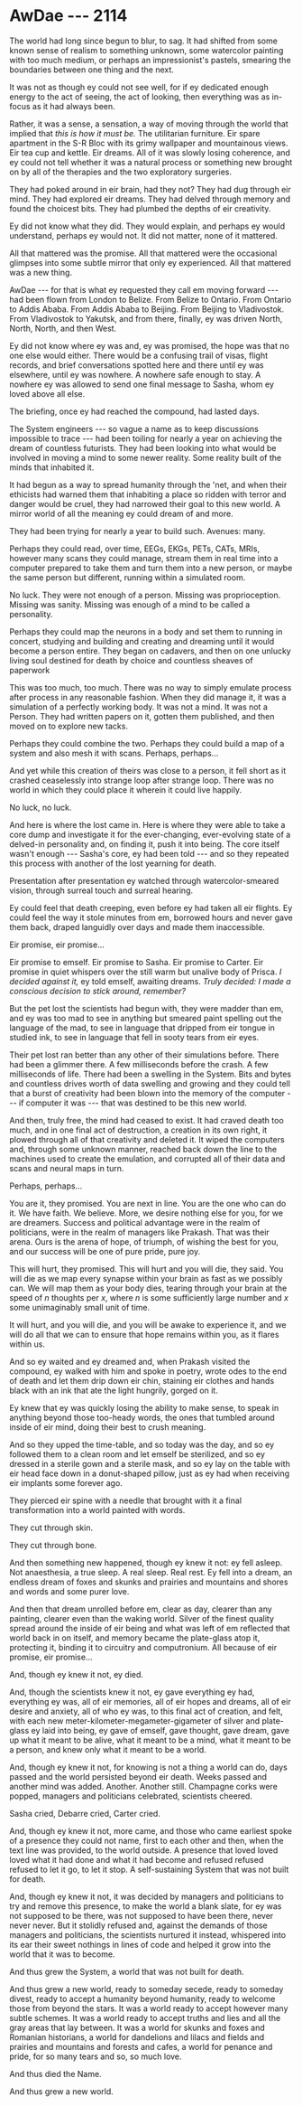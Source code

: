 # AwDae --- 2114

The world had long since begun to blur, to sag. It had shifted from some known sense of realism to something unknown, some watercolor painting with too much medium, or perhaps an impressionist's pastels, smearing the boundaries between one thing and the next.

It was not as though ey could not see well, for if ey dedicated enough energy to the act of seeing, the act of looking, then everything was as in-focus as it had always been.

Rather, it was a sense, a sensation, a way of moving through the world that implied that *this is how it must be.* The utilitarian furniture. Eir spare apartment in the S-R Bloc with its grimy wallpaper and mountainous views. Eir tea cup and kettle. Eir dreams. All of it was slowly losing coherence, and ey could not tell whether it was a natural process or something new brought on by all of the therapies and the two exploratory surgeries.

They had poked around in eir brain, had they not? They had dug through eir mind. They had explored eir dreams. They had delved through memory and found the choicest bits. They had plumbed the depths of eir creativity.

Ey did not know what they did. They would explain, and perhaps ey would understand, perhaps ey would not. It did not matter, none of it mattered.

All that mattered was the promise. All that mattered were the occasional glimpses into some subtle mirror that only ey experienced. All that mattered was a new thing.

AwDae --- for that is what ey requested they call em moving forward --- had been flown from London to Belize. From Belize to Ontario. From Ontario to Addis Ababa. From Addis Ababa to Beijing. From Beijing to Vladivostok. From Vladivostok to Yakutsk, and from there, finally, ey was driven North, North, North, and then West.

Ey did not know where ey was and, ey was promised, the hope was that no one else would either. There would be a confusing trail of visas, flight records, and brief conversations spotted here and there until ey was elsewhere, until ey was nowhere. A nowhere safe enough to stay. A nowhere ey was allowed to send one final message to Sasha, whom ey loved above all else.

The briefing, once ey had reached the compound, had lasted days.

The System engineers --- so vague a name as to keep discussions impossible to trace --- had been toiling for nearly a year on achieving the dream of countless futurists. They had been looking into what would be involved in moving a mind to some newer reality. Some reality built of the minds that inhabited it.

It had begun as a way to spread humanity through the 'net, and when their ethicists had warned them that inhabiting a place so ridden with terror and danger would be cruel, they had narrowed their goal to this new world. A mirror world of all the meaning ey could dream of and more.

They had been trying for nearly a year to build such. Avenues: many.

Perhaps they could read, over time, EEGs, EKGs, PETs, CATs, MRIs, however many scans they could manage, stream them in real time into a computer prepared to take them and turn them into a new person, or maybe the same person but different, running within a simulated room.

No luck. They were not enough of a person. Missing was proprioception. Missing was sanity. Missing was enough of a mind to be called a personality.

Perhaps they could map the neurons in a body and set them to running in concert, studying and building and creating and dreaming until it would become a person entire. They began on cadavers, and then on one unlucky living soul destined for death by choice and countless sheaves of paperwork

This was too much, too much. There was no way to simply emulate process after process in any reasonable fashion. When they did manage it, it was a simulation of a perfectly working body. It was not a mind. It was not a Person. They had written papers on it, gotten them published, and then moved on to explore new tacks.

Perhaps they could combine the two. Perhaps they could build a map of a system and also mesh it with scans. Perhaps, perhaps...

And yet while this creation of theirs was close to a person, it fell short as it crashed ceaselessly into strange loop after strange loop. There was no world in which they could place it wherein it could live happily.

No luck, no luck.

And here is where the lost came in. Here is where they were able to take a core dump and investigate it for the ever-changing, ever-evolving state of a delved-in personality and, on finding it, push it into being. The core itself wasn't enough --- Sasha's core, ey had been told --- and so they repeated this process with another of the lost yearning for death.

Presentation after presentation ey watched through watercolor-smeared vision, through surreal touch and surreal hearing.

Ey could feel that death creeping, even before ey had taken all eir flights. Ey could feel the way it stole minutes from em, borrowed hours and never gave them back, draped languidly over days and made them inaccessible.

Eir promise, eir promise...

Eir promise to emself. Eir promise to Sasha. Eir promise to Carter. Eir promise in quiet whispers over the still warm but unalive body of Prisca. *I decided against it,* ey told emself, awaiting dreams. *Truly decided: I made a conscious decision to stick around, remember?*

But the pet lost the scientists had begun with, they were madder than em, and ey was too mad to see in anything but smeared paint spelling out the language of the mad, to see in language that dripped from eir tongue in studied ink, to see in language that fell in sooty tears from eir eyes.

Their pet lost ran better than any other of their simulations before. There had been a glimmer there. A few milliseconds before the crash. A few milliseconds of life. There had been a swelling in the System. Bits and bytes and countless drives worth of data swelling and growing and they could tell that a burst of creativity had been blown into the memory of the computer --- if computer it was --- that was destined to be this new world.

And then, truly free, the mind had ceased to exist. It had craved death too much, and in one final act of destruction, a creation in its own right, it plowed through all of that creativity and deleted it. It wiped the computers and, through some unknown manner, reached back down the line to the machines used to create the emulation, and corrupted all of their data and scans and neural maps in turn.

Perhaps, perhaps...

You are it, they promised. You are next in line. You are the one who can do it. We have faith. We believe. More, we desire nothing else for you, for we are dreamers. Success and political advantage were in the realm of politicians, were in the realm of managers like Prakash. That was their arena. Ours is the arena of hope, of triumph, of wishing the best for you, and our success will be one of pure pride, pure joy.

This will hurt, they promised. This will hurt and you will die, they said. You will die as we map every synapse within your brain as fast as we possibly can. We will map them as your body dies, tearing through your brain at the speed of *n* thoughts per *x*, where *n* is some sufficiently large number and *x* some unimaginably small unit of time.

It will hurt, and you will die, and you will be awake to experience it, and we will do all that we can to ensure that hope remains within you, as it flares within us.

And so ey waited and ey dreamed and, when Prakash visited the compound, ey walked with him and spoke in poetry, wrote odes to the end of death and let them drip down eir chin, staining eir clothes and hands black with an ink that ate the light hungrily, gorged on it.

Ey knew that ey was quickly losing the ability to make sense, to speak in anything beyond those too-heady words, the ones that tumbled around inside of eir mind, doing their best to crush meaning.

And so they upped the time-table, and so today was the day, and so ey followed them to a clean room and let emself be sterilized, and so ey dressed in a sterile gown and a sterile mask, and so ey lay on the table with eir head face down in a donut-shaped pillow, just as ey had when receiving eir implants some forever ago.

They pierced eir spine with a needle that brought with it a final transformation into a world painted with words.

They cut through skin.

They cut through bone.

And then something new happened, though ey knew it not: ey fell asleep. Not anaesthesia, a true sleep. A real sleep. Real rest. Ey fell into a dream, an endless dream of foxes and skunks and prairies and mountains and shores and words and some purer love.

And then that dream unrolled before em, clear as day, clearer than any painting, clearer even than the waking world. Silver of the finest quality spread around the inside of eir being and what was left of em reflected that world back in on itself, and memory became the plate-glass atop it, protecting it, binding it to circuitry and computronium. All because of eir promise, eir promise...

And, though ey knew it not, ey died.

And, though the scientists knew it not, ey gave everything ey had, everything ey was, all of eir memories, all of eir hopes and dreams, all of eir desire and anxiety, all of who ey was, to this final act of creation, and felt, with each new meter-kilometer-megameter-gigameter of silver and plate-glass ey laid into being, ey gave of emself, gave thought, gave dream, gave up what it meant to be alive, what it meant to be a mind, what it meant to be a person, and knew only what it meant to be a world.

And, though ey knew it not, for knowing is not a thing a world can do, days passed and the world persisted beyond eir death. Weeks passed and another mind was added. Another. Another still. Champagne corks were popped, managers and politicians celebrated, scientists cheered.

Sasha cried, Debarre cried, Carter cried.

And, though ey knew it not, more came, and those who came earliest spoke of a presence they could not name, first to each other and then, when the text line was provided, to the world outside. A presence that loved loved loved what it had done and what it had become and refused refused refused to let it go, to let it stop. A self-sustaining System that was not built for death.

And, though ey knew it not, it was decided by managers and politicians to try and remove this presence, to make the world a blank slate, for ey was not supposed to be there, was not supposed to have been there, never never never. But it stolidly refused and, against the demands of those managers and politicians, the scientists nurtured it instead, whispered into its ear their sweet nothings in lines of code and helped it grow into the world that it was to become.

And thus grew the System, a world that was not built for death.

And thus grew a new world, ready to someday secede, ready to someday divest, ready to accept a humanity beyond humanity, ready to welcome those from beyond the stars. It was a world ready to accept however many subtle schemes. It was a world ready to accept truths and lies and all the gray areas that lay between. It was a world for skunks and foxes and Romanian historians, a world for dandelions and lilacs and fields and prairies and mountains and forests and cafes, a world for penance and pride, for so many tears and so, so much love.

And thus died the Name.

And thus grew a new world.

